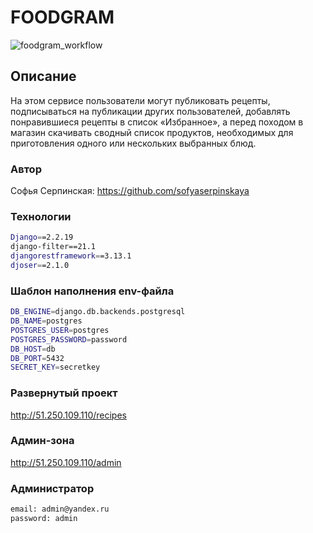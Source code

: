 # FOODGRAM

![foodgram_workflow](https://github.com/sofyaserpinskaya/foodgram-project-react/workflows/foodgram_workflow/badge.svg)

## Описание

На этом сервисе пользователи могут публиковать рецепты, подписываться на публикации других пользователей, добавлять понравившиеся рецепты в список «Избранное», а перед походом в магазин скачивать сводный список продуктов, необходимых для приготовления одного или нескольких выбранных блюд.

### Автор

Софья Серпинская: <https://github.com/sofyaserpinskaya>

### Технологии

```bash
Django==2.2.19
django-filter==21.1
djangorestframework==3.13.1
djoser==2.1.0
```

### Шаблон наполнения env-файла

```bash
DB_ENGINE=django.db.backends.postgresql
DB_NAME=postgres
POSTGRES_USER=postgres
POSTGRES_PASSWORD=password
DB_HOST=db
DB_PORT=5432
SECRET_KEY=secretkey
```

### Развернутый проект

<http://51.250.109.110/recipes>

### Админ-зона

<http://51.250.109.110/admin>

### Администратор

```bash
email: admin@yandex.ru
password: admin
```
